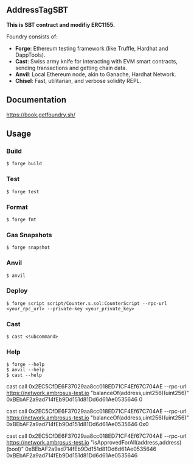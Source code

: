 ## AddressTagSBT

**This is SBT contract and modifiy ERC1155.**

Foundry consists of:

-   **Forge**: Ethereum testing framework (like Truffle, Hardhat and DappTools).
-   **Cast**: Swiss army knife for interacting with EVM smart contracts, sending transactions and getting chain data.
-   **Anvil**: Local Ethereum node, akin to Ganache, Hardhat Network.
-   **Chisel**: Fast, utilitarian, and verbose solidity REPL.

## Documentation

https://book.getfoundry.sh/

## Usage

### Build

```shell
$ forge build
```

### Test

```shell
$ forge test
```

### Format

```shell
$ forge fmt
```

### Gas Snapshots

```shell
$ forge snapshot
```

### Anvil

```shell
$ anvil
```

### Deploy

```shell
$ forge script script/Counter.s.sol:CounterScript --rpc-url <your_rpc_url> --private-key <your_private_key>
```

### Cast

```shell
$ cast <subcommand>
```

### Help

```shell
$ forge --help
$ anvil --help
$ cast --help
```


cast call 0x2EC5CfDE6F37029aa8cc018ED71CF4Ef67C704AE --rpc-url https://network.ambrosus-test.io "balanceOf(address,uint256)(uint256)" 0xBEbAF2a9ad714fEb9Dd151d81Dd6d61Ae0535646 0 

cast call 0x2EC5CfDE6F37029aa8cc018ED71CF4Ef67C704AE --rpc-url https://network.ambrosus-test.io "balanceOf(address,uint256)(uint256)" 0xBEbAF2a9ad714fEb9Dd151d81Dd6d61Ae0535646 0x0

cast call 0x2EC5CfDE6F37029aa8cc018ED71CF4Ef67C704AE --rpc-url https://network.ambrosus-test.io "isApprovedForAll(address,address)(bool)" 0xBEbAF2a9ad714fEb9Dd151d81Dd6d61Ae0535646 0xBEbAF2a9ad714fEb9Dd151d81Dd6d61Ae0535646